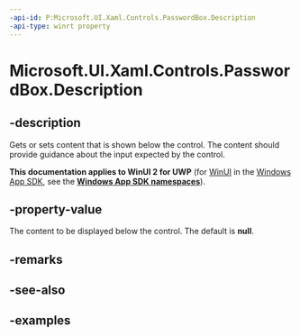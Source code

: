 ```yaml
---
-api-id: P:Microsoft.UI.Xaml.Controls.PasswordBox.Description
-api-type: winrt property
---
```


<!-- Property syntax.
public object Description { get;  set; }
-->

# Microsoft.UI.Xaml.Controls.PasswordBox.Description

## -description

Gets or sets content that is shown below the control. The content should provide guidance about the input expected by the control.

**This documentation applies to WinUI 2 for UWP** (for [WinUI](/windows/apps/winui/winui3/) in the [Windows App SDK](/windows/apps/windows-app-sdk/), see the **[Windows App SDK namespaces](/windows/windows-app-sdk/api/winrt/)**).

## -property-value

The content to be displayed below the control. The default is **null**.

## -remarks

## -see-also

## -examples

